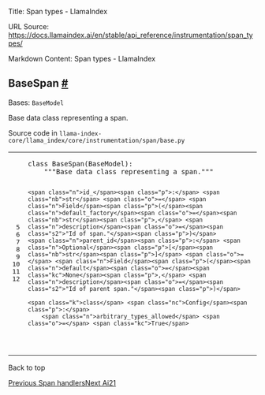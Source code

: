 Title: Span types - LlamaIndex

URL Source: https://docs.llamaindex.ai/en/stable/api_reference/instrumentation/span_types/

Markdown Content:
Span types - LlamaIndex


BaseSpan [#](https://docs.llamaindex.ai/en/stable/api_reference/instrumentation/span_types/#llama_index.core.instrumentation.span.base.BaseSpan "Permanent link")
-----------------------------------------------------------------------------------------------------------------------------------------------------------------

Bases: `BaseModel`

Base data class representing a span.

Source code in `llama-index-core/llama_index/core/instrumentation/span/base.py`

<table class="highlighttable"><tbody><tr><td class="linenos"><div class="linenodiv"><pre><span></span><span class="normal"> 5</span>
<span class="normal"> 6</span>
<span class="normal"> 7</span>
<span class="normal"> 8</span>
<span class="normal"> 9</span>
<span class="normal">10</span>
<span class="normal">11</span>
<span class="normal">12</span></pre></div></td><td class="code"><div><pre><span></span><code><span class="k">class</span> <span class="nc">BaseSpan</span><span class="p">(</span><span class="n">BaseModel</span><span class="p">):</span>
<span class="w">    </span><span class="sd">"""Base data class representing a span."""</span>

    <span class="n">id_</span><span class="p">:</span> <span class="nb">str</span> <span class="o">=</span> <span class="n">Field</span><span class="p">(</span><span class="n">default_factory</span><span class="o">=</span><span class="nb">str</span><span class="p">,</span> <span class="n">description</span><span class="o">=</span><span class="s2">"Id of span."</span><span class="p">)</span>
    <span class="n">parent_id</span><span class="p">:</span> <span class="n">Optional</span><span class="p">[</span><span class="nb">str</span><span class="p">]</span> <span class="o">=</span> <span class="n">Field</span><span class="p">(</span><span class="n">default</span><span class="o">=</span><span class="kc">None</span><span class="p">,</span> <span class="n">description</span><span class="o">=</span><span class="s2">"Id of parent span."</span><span class="p">)</span>

    <span class="k">class</span> <span class="nc">Config</span><span class="p">:</span>
        <span class="n">arbitrary_types_allowed</span> <span class="o">=</span> <span class="kc">True</span>
</code></pre></div></td></tr></tbody></table>

Back to top

[Previous Span handlers](https://docs.llamaindex.ai/en/stable/api_reference/instrumentation/span_handlers/)[Next Ai21](https://docs.llamaindex.ai/en/stable/api_reference/llms/ai21/)
